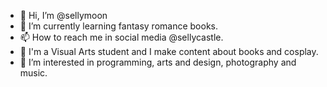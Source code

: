- 👋 Hi, I’m @sellymoon
-  🌱 I’m currently learning fantasy romance books.
-  📫 How to reach me in social media @sellycastle.
- 👾 I'm a Visual Arts student and I make content about books and cosplay.
- 👀 I’m interested in programming, arts and design, photography and music.



<!---
sellymoon/sellymoon is a ✨ special ✨ repository because its `README.md` (this file) appears on your GitHub profile.
You can click the Preview link to take a look at your changes.
--->
